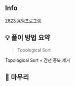## Info
[2623 음악프로그램](https://www.acmicpc.net/problem/2623)

## 💡 풀이 방법 요약
> Topological Sort

Topological Sort + 간선 중복 제거

## 🙂 마무리

